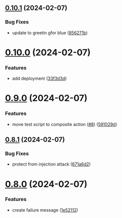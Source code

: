 ## [0.10.1](https://github.com/juliabeam/greetings-ci/compare/v0.10.0...v0.10.1) (2024-02-07)


### Bug Fixes

* update to greetin gfor blue ([856271b](https://github.com/juliabeam/greetings-ci/commit/856271bc637f1e063267b2c8038a5994df7ec4e7))



# [0.10.0](https://github.com/juliabeam/greetings-ci/compare/v0.9.0...v0.10.0) (2024-02-07)


### Features

* add deployment ([33f3d3d](https://github.com/juliabeam/greetings-ci/commit/33f3d3dd5cee346bfde07e94d30e7c3a336a46db))



# [0.9.0](https://github.com/juliabeam/greetings-ci/compare/v0.8.1...v0.9.0) (2024-02-07)


### Features

* move test script to composite action ([#8](https://github.com/juliabeam/greetings-ci/issues/8)) ([591029d](https://github.com/juliabeam/greetings-ci/commit/591029d58be9c08ce9f584d7040bfa51e0dde6e2))



## [0.8.1](https://github.com/juliabeam/greetings-ci/compare/v0.8.0...v0.8.1) (2024-02-07)


### Bug Fixes

* protect from injection attack ([671a6d2](https://github.com/juliabeam/greetings-ci/commit/671a6d2b156c0fa67670c8ebf766d308c379295c))



# [0.8.0](https://github.com/juliabeam/greetings-ci/compare/v0.7.2...v0.8.0) (2024-02-07)


### Features

* create failure message ([1e52112](https://github.com/juliabeam/greetings-ci/commit/1e5211215e6bf6d01421e7c11643fe0fb7de9fc4))



